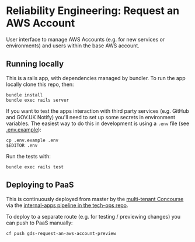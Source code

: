 Reliability Engineering: Request an AWS Account
===============================================

User interface to manage AWS Accounts (e.g. for new services or environments) and users within the base AWS account.

Running locally
---------------

This is a rails app, with dependencies managed by bundler. To run the app locally clone this repo, then:

```
bundle install
bundle exec rails server
```

If you want to test the apps interaction with third party services (e.g. GitHub
and GOV.UK Notify) you'll need to set up some secrets in environment variables.
The easiest way to do this in development is using a `.env` file (see [.env.example](.env.example)):

```
cp .env.example .env
$EDITOR .env
```

Run the tests with:

```
bundle exec rails test
```

Deploying to PaaS
-----------------

This is continuously deployed from master by the [multi-tenant Concourse](https://cd.gds-reliabilty.engineering) via the [internal-apps pipeline in the tech-ops repo](https://github.com/alphagov/tech-ops/blob/master/reliability-engineering/pipelines/internal-apps.yml).


To deploy to a separate route (e.g. for testing / previewing changes) you can push to PaaS manually:

```
cf push gds-request-an-aws-account-preview
```
